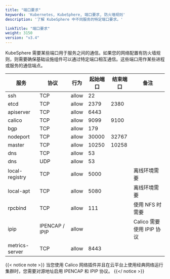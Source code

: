 ```yaml
---
title: "端口要求"
keywords: 'Kubernetes, KubeSphere, 端口要求, 防火墙规则'
description: '了解 KubeSphere 中不同服务的特定端口要求。'

linkTitle: "端口要求"
weight: 3150
version: "v3.4"
---
```


KubeSphere 需要某些端口用于服务之间的通信。如果您的网络配置有防火墙规则，则需要确保基础设施组件可以通过特定端口相互通信。这些端口用作某些进程或服务的通信端点。

|服务|协议|行为|起始端口|结束端口|备注
|---|---|---|---|---|---|
|ssh|TCP|allow|22|
|etcd|TCP|allow|2379|2380|
|apiserver|TCP|allow|6443|
|calico|TCP|allow|9099|9100|
|bgp|TCP|allow|179||
|nodeport|TCP|allow|30000|32767|
|master|TCP|allow|10250|10258|
|dns|TCP|allow|53|
|dns|UDP|allow|53|
|local-registry|TCP|allow|5000||离线环境需要|
|local-apt|TCP|allow|5080||离线环境需要|
|rpcbind|TCP|allow|111|| 使用 NFS 时需要|
|ipip| IPENCAP / IPIP|allow| | |Calico 需要使用 IPIP 协议 |
|metrics-server| TCP|allow|8443|

{{< notice note >}}
当您使用 Calico 网络插件并且在云平台上使用经典网络运行集群时，您需要对源地址启用 IPENCAP 和 IPIP 协议。
{{</ notice >}}
